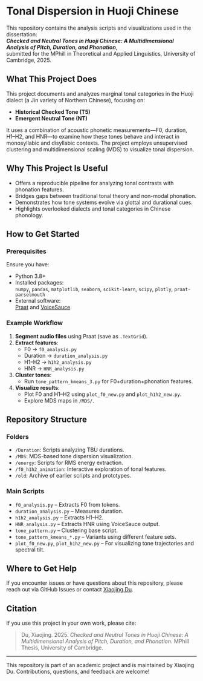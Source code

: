 
# Tonal Dispersion in Huoji Chinese

This repository contains the analysis scripts and visualizations used in the dissertation:  
**_Checked and Neutral Tones in Huoji Chinese: A Multidimensional Analysis of Pitch, Duration, and Phonation_**,  
submitted for the MPhill in Theoretical and Applied Linguistics, University of Cambridge, 2025.

## What This Project Does

This project documents and analyzes marginal tonal categories in the Huoji dialect (a Jin variety of Northern Chinese), focusing on:
- **Historical Checked Tone (T5)**
- **Emergent Neutral Tone (NT)**

It uses a combination of acoustic phonetic measurements—F0, duration, H1–H2, and HNR—to examine how these tones behave and interact in monosyllabic and disyllabic contexts. The project employs unsupervised clustering and multidimensional scaling (MDS) to visualize tonal dispersion.

## Why This Project Is Useful

- Offers a reproducible pipeline for analyzing tonal contrasts with phonation features.
- Bridges gaps between traditional tonal theory and non-modal phonation.
- Demonstrates how tone systems evolve via glottal and durational cues.
- Highlights overlooked dialects and tonal categories in Chinese phonology.

## How to Get Started

### Prerequisites

Ensure you have:
- Python 3.8+
- Installed packages:  
  `numpy`, `pandas`, `matplotlib`, `seaborn`, `scikit-learn`, `scipy`, `plotly`, `praat-parselmouth`
- External software:  
  [Praat](http://www.fon.hum.uva.nl/praat/) and [VoiceSauce](https://github.com/voicesauce/voicesauce)

### Example Workflow

1. **Segment audio files** using Praat (save as `.TextGrid`).
2. **Extract features**:
    - F0 → `f0_analysis.py`
    - Duration → `duration_analysis.py`
    - H1–H2 → `h1h2_analysis.py`
    - HNR → `HNR_analysis.py`
3. **Cluster tones**:
    - Run `tone_pattern_kmeans_3.py` for F0+duration+phonation features.
4. **Visualize results**:
    - Plot F0 and H1–H2 using `plot_f0_new.py` and `plot_h1h2_new.py`.
    - Explore MDS maps in `/MDS/`.

## Repository Structure

### Folders
- `/Duration`: Scripts analyzing TBU durations.
- `/MDS`: MDS-based tone dispersion visualization.
- `/energy`: Scripts for RMS energy extraction.
- `/f0_h1h2_animation`: Interactive exploration of tonal features.
- `/old`: Archive of earlier scripts and prototypes.

### Main Scripts
- `f0_analysis.py` – Extracts F0 from tokens.
- `duration_analysis.py` – Measures duration.
- `h1h2_analysis.py` – Extracts H1–H2.
- `HNR_analysis.py` – Extracts HNR using VoiceSauce output.
- `tone_pattern.py` – Clustering base script.
- `tone_pattern_kmeans_*.py` – Variants using different feature sets.
- `plot_f0_new.py`, `plot_h1h2_new.py` – For visualizing tone trajectories and spectral tilt.

## Where to Get Help

If you encounter issues or have questions about this repository, please reach out via GitHub Issues or contact [Xiaojing Du](https://github.com/duxiaojing-lingo).

## Citation

If you use this project in your own work, please cite:

> Du, Xiaojing. 2025. *Checked and Neutral Tones in Huoji Chinese: A Multidimensional Analysis of Pitch, Duration, and Phonation*. MPhill Thesis, University of Cambridge.

---

This repository is part of an academic project and is maintained by Xiaojing Du. Contributions, questions, and feedback are welcome!

